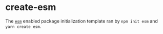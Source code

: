 # create-esm

The [`esm`](https://github.com/standard-things/esm) enabled package
initialization template ran by `npm init esm` and `yarn create esm`.
